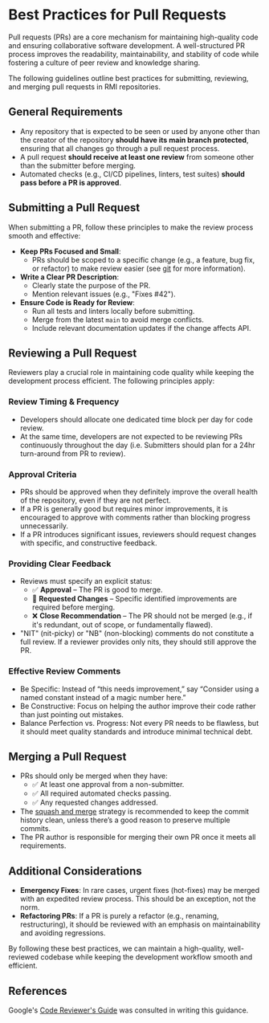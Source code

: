 # Best Practices for Pull Requests

Pull requests (PRs) are a core mechanism for maintaining high-quality code and ensuring collaborative software development. A well-structured PR process improves the readability, maintainability, and stability of code while fostering a culture of peer review and knowledge sharing.

The following guidelines outline best practices for submitting, reviewing, and merging pull requests in RMI repositories.

## General Requirements
- Any repository that is expected to be seen or used by anyone other than the creator of the repository **should have its main branch protected**, ensuring that all changes go through a pull request process.
- A pull request **should receive at least one review** from someone other than the submitter before merging.
- Automated checks (e.g., CI/CD pipelines, linters, test suites) **should pass before a PR is approved**.

## Submitting a Pull Request
When submitting a PR, follow these principles to make the review process smooth and effective:
- **Keep PRs Focused and Small**:
  - PRs should be scoped to a specific change (e.g., a feature, bug fix, or refactor) to make review easier (see [git](git.md) for more information).
- **Write a Clear PR Description**:
  - Clearly state the purpose of the PR.
  - Mention relevant issues (e.g., "Fixes #42").
- **Ensure Code is Ready for Review**:
  - Run all tests and linters locally before submitting.
  - Merge from the latest `main` to avoid merge conflicts.
  - Include relevant documentation updates if the change affects API.

## Reviewing a Pull Request
Reviewers play a crucial role in maintaining code quality while keeping the development process efficient. The following principles apply:

### Review Timing & Frequency
- Developers should allocate one dedicated time block per day for code review.
- At the same time, developers are not expected to be reviewing PRs continuously throughout the day (i.e. Submitters should plan for a 24hr turn-around from PR to review).

### Approval Criteria
- PRs should be approved when they definitely improve the overall health of the repository, even if they are not perfect.
- If a PR is generally good but requires minor improvements, it is encouraged to approve with comments rather than blocking progress unnecessarily.
- If a PR introduces significant issues, reviewers should request changes with specific, and constructive feedback.

### Providing Clear Feedback
- Reviews must specify an explicit status:
  - ✅ **Approval** – The PR is good to merge.
  - 🔄 **Requested Changes** – Specific identified improvements are required before merging.
  - ❌ **Close Recommendation** – The PR should not be merged (e.g., if it's redundant, out of scope, or fundamentally flawed).
- "NIT" (nit-picky) or "NB" (non-blocking) comments do not constitute a full review. If a reviewer provides only nits, they should still approve the PR.

### Effective Review Comments
- Be Specific: Instead of “this needs improvement,” say “Consider using a named constant instead of a magic number here.”
- Be Constructive: Focus on helping the author improve their code rather than just pointing out mistakes.
- Balance Perfection vs. Progress: Not every PR needs to be flawless, but it should meet quality standards and introduce minimal technical debt.

## Merging a Pull Request
- PRs should only be merged when they have:
  - ✅ At least one approval from a non-submitter.
  - ✅ All required automated checks passing.
  - ✅ Any requested changes addressed.
- The [squash and merge](https://docs.github.com/en/pull-requests/collaborating-with-pull-requests/incorporating-changes-from-a-pull-request/about-pull-request-merges#squash-and-merge-your-commits) strategy is recommended to keep the commit history clean, unless there’s a good reason to preserve multiple commits.
- The PR author is responsible for merging their own PR once it meets all requirements.

## Additional Considerations
- **Emergency Fixes**: In rare cases, urgent fixes (hot-fixes) may be merged with an expedited review process. This should be an exception, not the norm.
- **Refactoring PRs**: If a PR is purely a refactor (e.g., renaming, restructuring), it should be reviewed with an emphasis on maintainability and avoiding regressions.

By following these best practices, we can maintain a high-quality, well-reviewed codebase while keeping the development workflow smooth and efficient.

## References
Google's [Code Reviewer's Guide](https://google.github.io/eng-practices/review/reviewer/) was consulted in writing this guidance.
